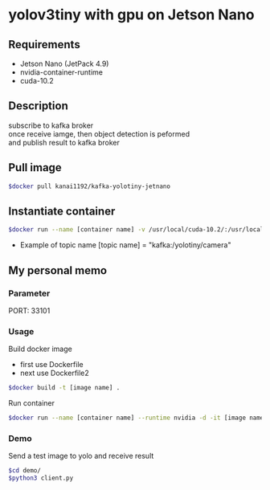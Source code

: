 # yolov3tiny with gpu on Jetson Nano

## Requirements
- Jetson Nano (JetPack 4.9)
- nvidia-container-runtime
- cuda-10.2

## Description

subscribe to kafka broker  
once receive iamge, then object detection is peformed  
and publish result to kafka broker 

## Pull image

```bash
$docker pull kanai1192/kafka-yolotiny-jetnano
```
## Instantiate container

```bash
$docker run --name [container name] -v /usr/local/cuda-10.2/:/usr/local/cuda-10.0/ --env TOPIC=[topic name] -d -it kanai1192/kafka-yolotiny-jetnano
```
- Example of topic name
[topic name] = "kafka:/yolotiny/camera"

## My personal memo

### Parameter

PORT: 33101

### Usage

Build docker image
- first use Dockerfile
- next use Dockerfile2

```bash
$docker build -t [image name] .
```

Run container
```bash
$docker run --name [container name] --runtime nvidia -d -it [image name]
```

### Demo

Send a test image to yolo and receive result 

```bash
$cd demo/
$python3 client.py
```
